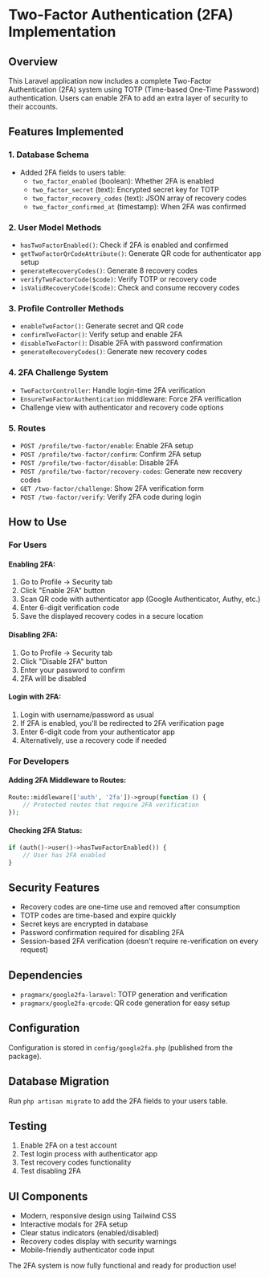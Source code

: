 # Two-Factor Authentication (2FA) Implementation

## Overview
This Laravel application now includes a complete Two-Factor Authentication (2FA) system using TOTP (Time-based One-Time Password) authentication. Users can enable 2FA to add an extra layer of security to their accounts.

## Features Implemented

### 1. Database Schema
- Added 2FA fields to users table:
  - `two_factor_enabled` (boolean): Whether 2FA is enabled
  - `two_factor_secret` (text): Encrypted secret key for TOTP
  - `two_factor_recovery_codes` (text): JSON array of recovery codes
  - `two_factor_confirmed_at` (timestamp): When 2FA was confirmed

### 2. User Model Methods
- `hasTwoFactorEnabled()`: Check if 2FA is enabled and confirmed
- `getTwoFactorQrCodeAttribute()`: Generate QR code for authenticator app setup
- `generateRecoveryCodes()`: Generate 8 recovery codes
- `verifyTwoFactorCode($code)`: Verify TOTP or recovery code
- `isValidRecoveryCode($code)`: Check and consume recovery codes

### 3. Profile Controller Methods
- `enableTwoFactor()`: Generate secret and QR code
- `confirmTwoFactor()`: Verify setup and enable 2FA
- `disableTwoFactor()`: Disable 2FA with password confirmation
- `generateRecoveryCodes()`: Generate new recovery codes

### 4. 2FA Challenge System
- `TwoFactorController`: Handle login-time 2FA verification
- `EnsureTwoFactorAuthentication` middleware: Force 2FA verification
- Challenge view with authenticator and recovery code options

### 5. Routes
- `POST /profile/two-factor/enable`: Enable 2FA setup
- `POST /profile/two-factor/confirm`: Confirm 2FA setup
- `POST /profile/two-factor/disable`: Disable 2FA
- `POST /profile/two-factor/recovery-codes`: Generate new recovery codes
- `GET /two-factor/challenge`: Show 2FA verification form
- `POST /two-factor/verify`: Verify 2FA code during login

## How to Use

### For Users

#### Enabling 2FA:
1. Go to Profile → Security tab
2. Click "Enable 2FA" button
3. Scan QR code with authenticator app (Google Authenticator, Authy, etc.)
4. Enter 6-digit verification code
5. Save the displayed recovery codes in a secure location

#### Disabling 2FA:
1. Go to Profile → Security tab
2. Click "Disable 2FA" button
3. Enter your password to confirm
4. 2FA will be disabled

#### Login with 2FA:
1. Login with username/password as usual
2. If 2FA is enabled, you'll be redirected to 2FA verification page
3. Enter 6-digit code from your authenticator app
4. Alternatively, use a recovery code if needed

### For Developers

#### Adding 2FA Middleware to Routes:
```php
Route::middleware(['auth', '2fa'])->group(function () {
    // Protected routes that require 2FA verification
});
```

#### Checking 2FA Status:
```php
if (auth()->user()->hasTwoFactorEnabled()) {
    // User has 2FA enabled
}
```

## Security Features
- Recovery codes are one-time use and removed after consumption
- TOTP codes are time-based and expire quickly
- Secret keys are encrypted in database
- Password confirmation required for disabling 2FA
- Session-based 2FA verification (doesn't require re-verification on every request)

## Dependencies
- `pragmarx/google2fa-laravel`: TOTP generation and verification
- `pragmarx/google2fa-qrcode`: QR code generation for easy setup

## Configuration
Configuration is stored in `config/google2fa.php` (published from the package).

## Database Migration
Run `php artisan migrate` to add the 2FA fields to your users table.

## Testing
1. Enable 2FA on a test account
2. Test login process with authenticator app
3. Test recovery codes functionality
4. Test disabling 2FA

## UI Components
- Modern, responsive design using Tailwind CSS
- Interactive modals for 2FA setup
- Clear status indicators (enabled/disabled)
- Recovery codes display with security warnings
- Mobile-friendly authenticator code input

The 2FA system is now fully functional and ready for production use!
